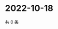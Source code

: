 # 2022-10-18

共 0 条

<!-- BEGIN WEIBO -->
<!-- 最后更新时间 Tue Oct 18 2022 05:17:41 GMT+0800 (China Standard Time) -->

<!-- END WEIBO -->
